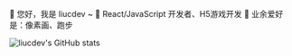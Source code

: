 
👋 您好，我是 liucdev ~
🚀 React/JavaScript 开发者、H5游戏开发
🎨 业余爱好是：像素画、跑步

![liucdev's GitHub stats](https://github-readme-stats.vercel.app/api?username=liucdev&show_icons=true&count_private=true&theme=react)

<!-- ![liucdev's GitHub Top Langs](https://github-readme-stats.vercel.app/api/top-langs/?username=liucdev&theme=react) -->
